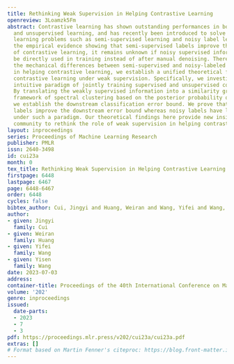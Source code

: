 ```yaml
---
title: Rethinking Weak Supervision in Helping Contrastive Learning
openreview: 3Loamzk5Fm
abstract: Contrastive learning has shown outstanding performances in both supervised
  and unsupervised learning, and has recently been introduced to solve weakly supervised
  learning problems such as semi-supervised learning and noisy label learning. Despite
  the empirical evidence showing that semi-supervised labels improve the representations
  of contrastive learning, it remains unknown if noisy supervised information can
  be directly used in training instead of after manual denoising. Therefore, to explore
  the mechanical differences between semi-supervised and noisy-labeled information
  in helping contrastive learning, we establish a unified theoretical framework of
  contrastive learning under weak supervision. Specifically, we investigate the most
  intuitive paradigm of jointly training supervised and unsupervised contrastive losses.
  By translating the weakly supervised information into a similarity graph under the
  framework of spectral clustering based on the posterior probability of weak labels,
  we establish the downstream classification error bound. We prove that semi-supervised
  labels improve the downstream error bound whereas noisy labels have limited effects
  under such a paradigm. Our theoretical findings here provide new insights for the
  community to rethink the role of weak supervision in helping contrastive learning.
layout: inproceedings
series: Proceedings of Machine Learning Research
publisher: PMLR
issn: 2640-3498
id: cui23a
month: 0
tex_title: Rethinking Weak Supervision in Helping Contrastive Learning
firstpage: 6448
lastpage: 6467
page: 6448-6467
order: 6448
cycles: false
bibtex_author: Cui, Jingyi and Huang, Weiran and Wang, Yifei and Wang, Yisen
author:
- given: Jingyi
  family: Cui
- given: Weiran
  family: Huang
- given: Yifei
  family: Wang
- given: Yisen
  family: Wang
date: 2023-07-03
address: 
container-title: Proceedings of the 40th International Conference on Machine Learning
volume: '202'
genre: inproceedings
issued:
  date-parts:
  - 2023
  - 7
  - 3
pdf: https://proceedings.mlr.press/v202/cui23a/cui23a.pdf
extras: []
# Format based on Martin Fenner's citeproc: https://blog.front-matter.io/posts/citeproc-yaml-for-bibliographies/
---
```

